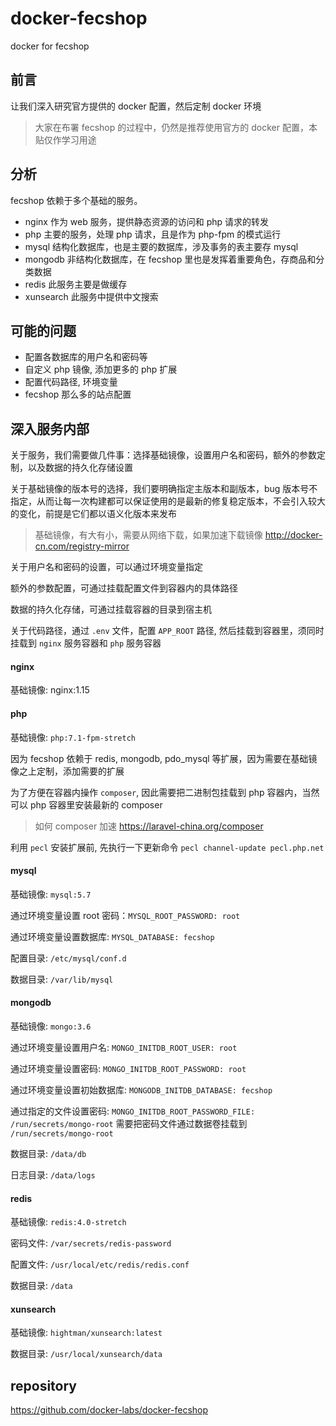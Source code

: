 # docker-fecshop

docker for fecshop

## 前言

让我们深入研究官方提供的 docker 配置，然后定制 docker 环境

> 大家在布署 fecshop 的过程中，仍然是推荐使用官方的 docker 配置，本贴仅作学习用途

## 分析

fecshop 依赖于多个基础的服务。

- nginx 作为 web 服务，提供静态资源的访问和 php 请求的转发
- php 主要的服务，处理 php 请求，且是作为 php-fpm 的模式运行
- mysql 结构化数据库，也是主要的数据库，涉及事务的表主要存 mysql
- mongodb 非结构化数据库，在 fecshop 里也是发挥着重要角色，存商品和分类数据
- redis 此服务主要是做缓存
- xunsearch 此服务中提供中文搜索


## 可能的问题

- 配置各数据库的用户名和密码等
- 自定义 php 镜像, 添加更多的 php 扩展
- 配置代码路径, 环境变量
- fecshop 那么多的站点配置

## 深入服务内部

关于服务，我们需要做几件事：选择基础镜像，设置用户名和密码，额外的参数定制，以及数据的持久化存储设置

关于基础镜像的版本号的选择，我们要明确指定主版本和副版本，bug 版本号不指定，从而让每一次构建都可以保证使用的是最新的修复稳定版本，不会引入较大的变化，前提是它们都以语义化版本来发布

> 基础镜像，有大有小，需要从网络下载，如果加速下载镜像 http://docker-cn.com/registry-mirror

关于用户名和密码的设置，可以通过环境变量指定

额外的参数配置，可通过挂载配置文件到容器内的具体路径

数据的持久化存储，可通过挂载容器的目录到宿主机

关于代码路径，通过 `.env` 文件，配置 `APP_ROOT` 路径, 然后挂载到容器里，须同时挂载到 `nginx` 服务容器和 `php` 服务容器

#### nginx

基础镜像: nginx:1.15

#### php

基础镜像: `php:7.1-fpm-stretch`

因为 fecshop 依赖于 redis, mongodb, pdo_mysql 等扩展，因为需要在基础镜像之上定制，添加需要的扩展

为了方便在容器内操作 `composer`, 因此需要把二进制包挂载到 php 容器内，当然可以 php 容器里安装最新的 composer

> 如何 composer 加速 https://laravel-china.org/composer

利用 `pecl` 安装扩展前, 先执行一下更新命令 `pecl channel-update pecl.php.net`

#### mysql

基础镜像: `mysql:5.7`

通过环境变量设置 root 密码：`MYSQL_ROOT_PASSWORD: root`

通过环境变量设置数据库: `MYSQL_DATABASE: fecshop`

配置目录: `/etc/mysql/conf.d`

数据目录: `/var/lib/mysql`

#### mongodb

基础镜像: `mongo:3.6`

通过环境变量设置用户名: `MONGO_INITDB_ROOT_USER: root`

通过环境变量设置密码: `MONGO_INITDB_ROOT_PASSWORD: root`

通过环境变量设置初始数据库: `MONGODB_INITDB_DATABASE: fecshop`

通过指定的文件设置密码: `MONGO_INITDB_ROOT_PASSWORD_FILE: /run/secrets/mongo-root` 需要把密码文件通过数据卷挂载到 `/run/secrets/mongo-root`

数据目录: `/data/db`

日志目录: `/data/logs`

#### redis

基础镜像: `redis:4.0-stretch`

密码文件: `/var/secrets/redis-password`

配置文件: `/usr/local/etc/redis/redis.conf`

数据目录: `/data`

#### xunsearch

基础镜像: `hightman/xunsearch:latest`

数据目录: `/usr/local/xunsearch/data`


## repository

https://github.com/docker-labs/docker-fecshop
